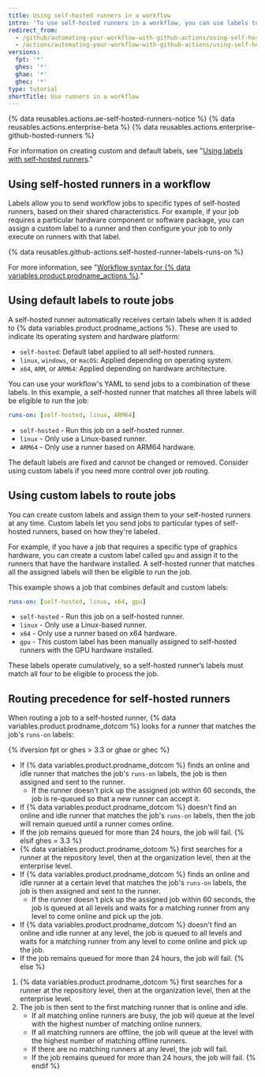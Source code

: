 ```yaml
---
title: Using self-hosted runners in a workflow
intro: 'To use self-hosted runners in a workflow, you can use labels to specify the runner type for a job.'
redirect_from:
  - /github/automating-your-workflow-with-github-actions/using-self-hosted-runners-in-a-workflow
  - /actions/automating-your-workflow-with-github-actions/using-self-hosted-runners-in-a-workflow
versions:
  fpt: '*'
  ghes: '*'
  ghae: '*'
  ghec: '*'
type: tutorial
shortTitle: Use runners in a workflow
---
```


{% data reusables.actions.ae-self-hosted-runners-notice %}
{% data reusables.actions.enterprise-beta %}
{% data reusables.actions.enterprise-github-hosted-runners %}

For information on creating custom and default labels, see "[Using labels with self-hosted runners](/actions/hosting-your-own-runners/using-labels-with-self-hosted-runners)."

## Using self-hosted runners in a workflow

Labels allow you to send workflow jobs to specific types of self-hosted runners, based on their shared characteristics. For example, if your job requires a particular hardware component or software package, you can assign a custom label to a runner and then configure your job to only execute on runners with that label.

{% data reusables.github-actions.self-hosted-runner-labels-runs-on %}

For more information, see "[Workflow syntax for {% data variables.product.prodname_actions %}](/github/automating-your-workflow-with-github-actions/workflow-syntax-for-github-actions#jobsjob_idruns-on)."

## Using default labels to route jobs

A self-hosted runner automatically receives certain labels when it is added to {% data variables.product.prodname_actions %}. These are used to indicate its operating system and hardware platform:

* `self-hosted`: Default label applied to all self-hosted runners.
* `linux`, `windows`, or `macOS`: Applied depending on operating system.
* `x64`, `ARM`, or `ARM64`: Applied depending on hardware architecture.

You can use your workflow's YAML to send jobs to a combination of these labels. In this example, a self-hosted runner that matches all three labels will be eligible to run the job:

```yaml
runs-on: [self-hosted, linux, ARM64]
```

- `self-hosted` - Run this job on a self-hosted runner.
- `linux` - Only use a Linux-based runner.
- `ARM64` - Only use a runner based on ARM64 hardware.

The default labels are fixed and cannot be changed or removed. Consider using custom labels if you need more control over job routing.

## Using custom labels to route jobs

You can create custom labels and assign them to your self-hosted runners at any time. Custom labels let you send jobs to particular types of self-hosted runners, based on how they're labeled. 

For example, if you have a job that requires a specific type of graphics hardware, you can create a custom label called `gpu` and assign it to the runners that have the hardware installed. A self-hosted runner that matches all the assigned labels will then be eligible to run the job. 

This example shows a job that combines default and custom labels:

```yaml
runs-on: [self-hosted, linux, x64, gpu]
```

- `self-hosted` - Run this job on a self-hosted runner.
- `linux` - Only use a Linux-based runner.
- `x64` - Only use a runner based on x64 hardware.
- `gpu` - This custom label has been manually assigned to self-hosted runners with the GPU hardware installed. 

These labels operate cumulatively, so a self-hosted runner’s labels must match all four to be eligible to process the job.

## Routing precedence for self-hosted runners

When routing a job to a self-hosted runner, {% data variables.product.prodname_dotcom %} looks for a runner that matches the job's `runs-on` labels:

{% ifversion fpt or ghes > 3.3 or ghae or ghec %}
- If {% data variables.product.prodname_dotcom %} finds an online and idle runner that matches the job's `runs-on` labels, the job is then assigned and sent to the runner.
  - If the runner doesn't pick up the assigned job within 60 seconds, the job is re-queued so that a new runner can accept it.
- If {% data variables.product.prodname_dotcom %} doesn't find an online and idle runner that matches the job's `runs-on` labels, then the job will remain queued until a runner comes online.
- If the job remains queued for more than 24 hours, the job will fail.
{% elsif ghes = 3.3 %}
- {% data variables.product.prodname_dotcom %} first searches for a runner at the repository level, then at the organization level, then at the enterprise level.
- If {% data variables.product.prodname_dotcom %} finds an online and idle runner at a certain level that matches the job's `runs-on` labels, the job is then assigned and sent to the runner.
   - If the runner doesn't pick up the assigned job within 60 seconds, the job is queued at all levels and waits for a matching runner from any level to come online and pick up the job.
- If {% data variables.product.prodname_dotcom %} doesn't find an online and idle runner at any level, the job is queued to all levels and waits for a matching runner from any level to come online and pick up the job.
- If the job remains queued for more than 24 hours, the job will fail.
{% else %}
1. {% data variables.product.prodname_dotcom %} first searches for a runner at the repository level, then at the organization level, then at the enterprise level.
2. The job is then sent to the first matching runner that is online and idle.
   - If all matching online runners are busy, the job will queue at the level with the highest number of matching online runners.
   - If all matching runners are offline, the job will queue at the level with the highest number of matching offline runners.
   - If there are no matching runners at any level, the job will fail.
   - If the job remains queued for more than 24 hours, the job will fail.
{% endif %}
